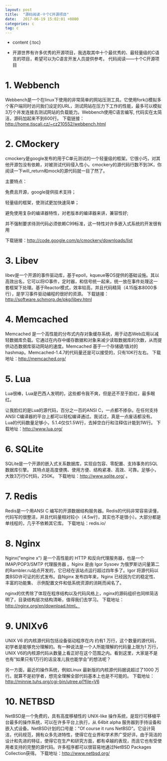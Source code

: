 ```yaml
---
layout: post
title:  "源码阅读-十个C开源项目"
date:   2017-06-19 15:02:01 +0800
categories: c
tag: c
---
```


* content
{:toc}



- 开源世界有许多优秀的开源项目，我选取其中十个最优秀的、最轻量级的C语言的项目，希望可以为C语言开发人员提供参考。
代码阅读——十个C开源项目

# 1. Webbench

Webbench是一个在linux下使用的非常简单的网站压测工具。它使用fork()模拟多个客户端同时访问我们设定的URL，测试网站在压力下工作的性能，最多可以模拟3万个并发连接去测试网站的负载能力。Webbench使用C语言编写, 代码实在太简洁，源码加起来不到600行。
下载链接：http://home.tiscali.cz/~cz210552/webbench.html

# 2. CMockery

cmockery是google发布的用于C单元测试的一个轻量级的框架。它很小巧，对其他开源包没有依赖，对被测试代码侵入性小。cmockery的源代码行数不到3K，你阅读一下will_return和mock的源代码就一目了然了。

主要特点：

免费且开源，google提供技术支持；

轻量级的框架，使测试更加快速简单；

避免使用复杂的编译器特性，对老版本的编译器来讲，兼容性好;

并不强制要求待测代码必须依赖C99标准，这一特性对许多嵌入式系统的开发很有用

下载链接：http://code.google.com/p/cmockery/downloads/list

# 3. Libev

libev是一个开源的事件驱动库，基于epoll，kqueue等OS提供的基础设施。其以高效出名，它可以将IO事件，定时器，和信号统一起来，统一放在事件处理这一套框架下处理。基于Reactor模式，效率较高，并且代码精简（4.15版本8000多行），是学习事件驱动编程的很好的资源。
下载链接：http://software.schmorp.de/pkg/libev.html

# 4. Memcached

Memcached 是一个高性能的分布式内存对象缓存系统，用于动态Web应用以减轻数据库负载。它通过在内存中缓存数据和对象来减少读取数据库的次数，从而提供动态数据库驱动网站的速度。Memcached 基于一个存储键/值对的 hashmap。Memcached-1.4.7的代码量还是可以接受的，只有10K行左右。
下载地址：http://memcached.org/

# 5. Lua

Lua很棒，Lua是巴西人发明的，这些都令我不爽，但是还不至于脸红，最多眼红。

让我脸红的是Lua的源代码，百分之一百的ANSI C，一点都不掺杂。在任何支持ANSI C编译器的平台上都可以轻松编译通过。我试过，真是一点废话都没有。Lua的代码数量足够小，5.1.4仅仅1.5W行，去掉空白行和注释估计能到1W行。
下载地址：http://www.lua.org/

# 6. SQLite

SQLite是一个开源的嵌入式关系数据库，实现自包容、零配置、支持事务的SQL数据库引擎。 其特点是高度便携、使用方便、结构紧凑、高效、可靠。足够小，大致3万行C代码，250K。 
下载地址：http://www.sqlite.org/ 。

# 7. Redis

Redis是一个用ANSI C 编写的开源数据结构服务器。Redis的代码非常容易读懂，代码写的很整洁，并且代码量相对较小（4.5w行，其实也不是很小）。大部分都是单线程的，几乎不依赖其它库。
下载地址：redis.io/

# 8. Nginx

Nginx("engine x") 是一个高性能的 HTTP 和反向代理服务器，也是一个 IMAP/POP3/SMTP 代理服务器 。Nginx 是由 Igor Sysoev 为俄罗斯访问量第二的Rambler.ru站点开发的，它已经在该站点运行超过四年多了。Igor 将源代码以类BSD许可证的形式发布。自Nginx 发布四年来，Nginx 已经因为它的稳定性、丰富的功能集、 示例配置文件和低系统资源的消耗而闻名了。

nginx的优秀除了体现在程序结构以及代码风格上，nginx的源码组织也同样简洁明了，目录结构层次结构清晰，值得我们去学习。
下载地址：http://nginx.org/en/download.html。

# 9. UNIXv6

UNIX V6 的内核源代码包括设备驱动程序在内 约有1 万行，这个数量的源代码，初学者是能够充分理解的。有一种说法是一个人所能理解的代码量上限为1 万行，UNIX V6的内核源代码从数量上看正好在这个范围之内。看到这里，大家是不是也有“如果只有1万行的话没准儿我也能学会”的想法呢？

另一方面，最近的操作系统，例如Linux 最新版的内核源代码据说超过了1000 万行。就算不是初学者，想完全理解全部代码基本上也是不可能的。
下载地址：http://minnie.tuhs.org/cgi-bin/utree.pl?file=V6

# 10. NETBSD

NetBSD是一个免费的，具有高度移植性的 UNIX-like 操作系统，是现行可移植平台最多的操作系统，可以在许多平台上执行，从 64bit alpha 服务器到手持设备和嵌入式设备。NetBSD计划的口号是："Of course it runs NetBSD"。它设计简洁，代码规范，拥有众多先进特性，使得它在业界和学术界广受好评。由于简洁的设计和先进的特征，使得它在生产和研究方面，都有卓越的表现，而且它也有受使用者支持的完整的源代码。许多程序都可以很容易地通过NetBSD Packages Collection获得。
下载地址：http://www.netbsd.org/


